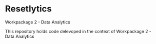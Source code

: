 # Resetlytics
Workpackage 2 - Data Analytics

This repository holds code delevoped in the context of Workpackage 2 - Data Analytics
